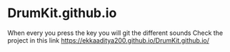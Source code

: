 # DrumKit.github.io
When every you press the key you will git the different sounds
Check the project in this link https://ekkaaditya200.github.io/DrumKit.github.io/
